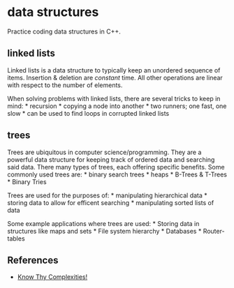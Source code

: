 # data structures
Practice coding data structures in C++.

## linked lists
Linked lists is a data structure to typically keep an unordered sequence of
items. Insertion & deletion are *constant* time. All other operations are linear
with respect to the number of elements.

When solving problems with linked lists, there are several tricks to keep in
mind:
    * recursion
    * copying a node into another
    * two runners; one fast, one slow
        * can be used to find loops in corrupted linked lists

## trees
Trees are ubiquitous in computer science/programming. They are a powerful data
structure for keeping track of ordered data and searching said data. There many
types of trees, each offering specific benefits. Some commonly used trees are:
    * binary search trees
    * heaps
    * B-Trees & T-Trees
    * Binary Tries

Trees are used for the purposes of:
    * manipulating hierarchical data
    * storing data to allow for efficent searching
    * manipulating sorted lists of data

Some example applications where trees are used:
    * Storing data in structures like maps and sets
    * File system hierarchy
    * Databases
    * Router-tables


## References
* [Know Thy Complexities!](http://bigocheatsheet.com)

